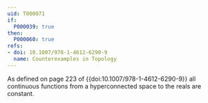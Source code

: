 ```yaml
---
uid: T000071
if:
  P000039: true
then:
  P000060: true
refs:
- doi: 10.1007/978-1-4612-6290-9
  name: Counterexamples in Topology
---
```


As defined on page 223 of {{doi:10.1007/978-1-4612-6290-9}}
all continuous functions from a hyperconnected space to the
reals are constant.
